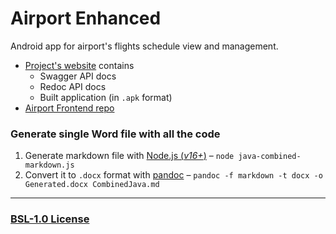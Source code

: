 # Airport Enhanced

Android app for airport's flights schedule view and management. 

* [Project's website](https://airport.serguun42.ru/) contains
    * Swagger API docs
    * Redoc API docs
    * Built application (in `.apk` format)
* [Airport Frontend repo](https://github.com/serguun42/airport-frontend)

### Generate single Word file with all the code

1. Generate markdown file with [Node.js (_v16+_)](https://nodejs.org/) – `node java-combined-markdown.js`
2. Convert it to `.docx` format with [pandoc](https://pandoc.org/)
   – `pandoc -f markdown -t docx -o Generated.docx CombinedJava.md`

---

### [BSL-1.0 License](./LICENSE)
